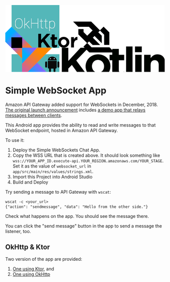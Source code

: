 ![Kotlin, Ktor, OkHttp, Android, WebSockets](banner.png)

# Simple WebSocket App

Amazon API Gateway added support for WebSockets in December, 2018. [The
original launch
announcement](https://aws.amazon.com/blogs/compute/announcing-websocket-apis-in-amazon-api-gateway/)
includes [a demo app that relays messages between
clients](https://serverlessrepo.aws.amazon.com/applications/arn:aws:serverlessrepo:us-east-1:729047367331:applications~simple-websockets-chat-app).

This Android app provides the ability to read and write messages to that
WebSocket endpoint, hosted in Amazon API Gateway.

To use it:
1. Deploy the Simple WebSockets Chat App.
2. Copy the WSS URL that is created above. It should look something like
   `wss://YOUR_APP_ID.execute-api.YOUR_REGION.amazonaws.com/YOUR_STAGE`.
   Set it as the value of `websocket_url` in
   `app/src/main/res/values/strings.xml`.
3. Import this Project into Android Studio
4. Build and Deploy

Try sending a message to API Gateway with `wscat`:
```console
wscat -c <your_url>
{"action": "sendmessage", "data": "Hello from the other side."}
```

Check what happens on the app. You should see the message there.

You can click the "send message" button in the app to send a message the
listener, too.

## OkHttp & Ktor

Two version of the app are provided:
 1. [One using Ktor](https://github.com/jamesonwilliams/android-websocket-client/blob/ktor/app/src/main/java/org/nosemaj/wsreader/MainActivity.kt), and
 2. [One using OkHttp](https://github.com/jamesonwilliams/android-websocket-client/blob/okhttp/app/src/main/java/org/nosemaj/wsreader/MainActivity.kt)

